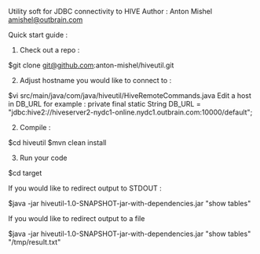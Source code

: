 Utility soft for JDBC connectivity to HIVE
Author : Anton Mishel  amishel@outbrain.com


Quick start guide :

1. Check out a repo : 

$git clone git@github.com:anton-mishel/hiveutil.git


2. Adjust hostname you would like to connect to : 

$vi src/main/java/com/java/hiveutil/HiveRemoteCommands.java
Edit a host in DB_URL 
for example : 
private final static String DB_URL = "jdbc:hive2://hiveserver2-nydc1-online.nydc1.outbrain.com:10000/default";



2. Compile :

$cd hiveutil
$mvn clean install

3. Run your code

$cd target 

If you would like to redirect output to STDOUT :

$java -jar hiveutil-1.0-SNAPSHOT-jar-with-dependencies.jar "show tables" 

If you would like to redirect output to a file 

$java -jar hiveutil-1.0-SNAPSHOT-jar-with-dependencies.jar "show tables" "/tmp/result.txt"



